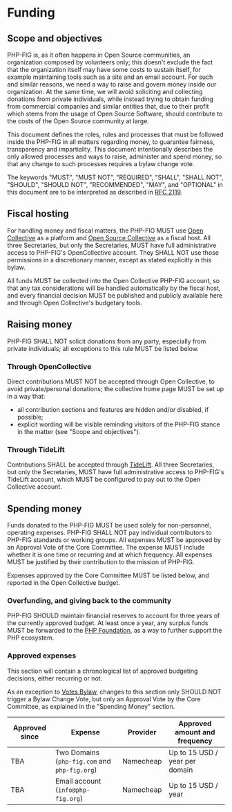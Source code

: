 # Funding

## Scope and objectives

PHP-FIG is, as it often happens in Open Source communities, an organization composed by volunteers only; this doesn't exclude the fact that the organization itself may have some costs to sustain itself, for example maintaining tools such as a site and an email account. For such and similar reasons, we need a way to raise and govern money inside our organization. At the same time, we will avoid soliciting and collecting donations from private individuals, while instead trying to obtain funding from commercial companies and similar entities that, due to their profit which stems from the usage of Open Source Software, should contribute to the costs of the Open Source community at large. 

This document defines the roles, rules and processes that must be followed inside the PHP-FIG in all matters regarding money, to guarantee fairness, transparency and impartiality. This document intentionally describes the only allowed processes and ways to raise, administer and spend money, so that any change to such processes requires a bylaw change vote. 

The keywords "MUST", "MUST NOT", "REQUIRED", "SHALL", "SHALL NOT", "SHOULD", "SHOULD NOT", "RECOMMENDED", "MAY", and "OPTIONAL" in this document are to be interpreted as described in [RFC 2119][].

## Fiscal hosting

For handling money and fiscal matters, the PHP-FIG MUST use [Open Collective](https://opencollective.com/) as a platform and [Open Source Collective](https://opencollective.com/opensource) as a fiscal host.
All three Secretaries, but only the Secretaries, MUST have full administrative access to PHP-FIG's OpenCollective account. They SHALL NOT use those permissions in a discretionary manner, except as stated explicitly in this bylaw.

All funds MUST be collected into the Open Collective PHP-FIG account, so that any tax considerations will be handled automatically by the fiscal host, and every financial decision MUST be published and publicly available here and through Open Collective's budgetary tools.

## Raising money

PHP-FIG SHALL NOT solicit donations from any party, especially from private individuals; all exceptions to this rule MUST be listed below.

### Through OpenCollective

Direct contributions MUST NOT be accepted through Open Collective, to avoid private/personal donations; the collective home page MUST be set up in a way that:
 * all contribution sections and features are hidden and/or disabled, if possible;
 * explicit wording will be visible reminding visitors of the PHP-FIG stance in the matter (see "Scope and objectives").

### Through TideLift

Contributions SHALL be accepted through [TideLift](https://tidelift.com/). All three Secretaries, but only the Secretaries, MUST have full administrative access to PHP-FIG's TideLift account, which MUST be configured to pay out to the Open Collective account. 

## Spending money

Funds donated to the PHP-FIG MUST be used solely for non-personnel, operating expenses.  PHP-FIG SHALL NOT pay individual contributors to PHP-FIG standards or working groups.
All expenses MUST be approved by an Approval Vote of the Core Committee.  The expense MUST include whether it is one time or recurring and at which frequency.  All expenses MUST be justified by their contribution to the mission of PHP-FIG.

Expenses approved by the Core Committee MUST be listed below, and reported in the Open Collective budget.

### Overfunding, and giving back to the community

PHP-FIG SHOULD maintain financial reserves to account for three years of the currently approved budget.
At least once a year, any surplus funds MUST be forwarded to the [PHP Foundation](https://opencollective.com/phpfoundation), as a way to further support the PHP ecosystem.

### Approved expenses

This section will contain a chronological list of approved budgeting decisions, either recurring or not.

As an exception to [Votes Bylaw][], changes to this section only SHOULD NOT trigger a Bylaw Change Vote, but only an Approval Vote by the Core Committee, as explained in the "Spending Money" section.

| Approved since | Expense                                       | Provider  | Approved amount and frequency  |
|----------------|-----------------------------------------------|-----------|--------------------------------|
| TBA            | Two Domains (`php-fig.com` and `php-fig.org`) | Namecheap | Up to 15 USD / year per domain |
| TBA            | Email account (`info@php-fig.org`)            | Namecheap | Up to 15 USD / year            |

[RFC 2119]: https://tools.ietf.org/html/rfc2119
[Votes Bylaw]: https://www.php-fig.org/bylaws/voting-protocol/
